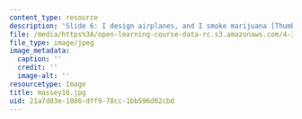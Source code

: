 ```yaml
---
content_type: resource
description: 'Slide 6: I design airplanes, and I smoke marijuana [Thumbnail]'
file: /media/https%3A/open-learning-course-data-rc.s3.amazonaws.com/4-341-introduction-to-photography-fall-2002/21a7d03e1086dff978cc1bb596d02cbd_massey16.jpg
file_type: image/jpeg
image_metadata:
  caption: ''
  credit: ''
  image-alt: ''
resourcetype: Image
title: massey16.jpg
uid: 21a7d03e-1086-dff9-78cc-1bb596d02cbd
---
```

